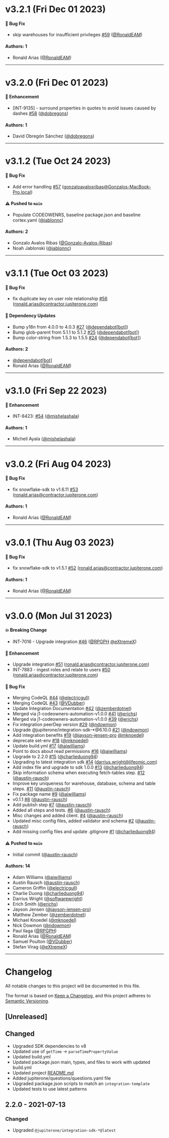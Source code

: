 # v3.2.1 (Fri Dec 01 2023)

#### 🐛 Bug Fix

- skip warehouses for insufficient privileges [#59](https://github.com/JupiterOne/graph-snowflake/pull/59) ([@RonaldEAM](https://github.com/RonaldEAM))

#### Authors: 1

- Ronald Arias ([@RonaldEAM](https://github.com/RonaldEAM))

---

# v3.2.0 (Fri Dec 01 2023)

#### 🚀 Enhancement

- [INT-9135] - surround properties in quotes to avoid issues caused by dashes [#58](https://github.com/JupiterOne/graph-snowflake/pull/58) ([@dobregons](https://github.com/dobregons))

#### Authors: 1

- David Obregón Sánchez ([@dobregons](https://github.com/dobregons))

---

# v3.1.2 (Tue Oct 24 2023)

#### 🐛 Bug Fix

- Add error handling [#57](https://github.com/JupiterOne/graph-snowflake/pull/57) (gonzaloavalosribas@Gonzalos-MacBook-Pro.local)

#### ⚠️ Pushed to `main`

- Populate CODEOWENRS, baseline package.json and baseline cortex.yaml ([@jablonnc](https://github.com/jablonnc))

#### Authors: 2

- Gonzalo Avalos Ribas ([@Gonzalo-Avalos-Ribas](https://github.com/Gonzalo-Avalos-Ribas))
- Noah Jablonski ([@jablonnc](https://github.com/jablonnc))

---

# v3.1.1 (Tue Oct 03 2023)

#### 🐛 Bug Fix

- fix duplicate key on user role relationship [#56](https://github.com/JupiterOne/graph-snowflake/pull/56) (ronald.arias@contractor.jupiterone.com)

#### 🔩 Dependency Updates

- Bump y18n from 4.0.0 to 4.0.3 [#27](https://github.com/JupiterOne/graph-snowflake/pull/27) ([@dependabot[bot]](https://github.com/dependabot[bot]))
- Bump glob-parent from 5.1.1 to 5.1.2 [#25](https://github.com/JupiterOne/graph-snowflake/pull/25) ([@dependabot[bot]](https://github.com/dependabot[bot]))
- Bump color-string from 1.5.3 to 1.5.5 [#24](https://github.com/JupiterOne/graph-snowflake/pull/24) ([@dependabot[bot]](https://github.com/dependabot[bot]))

#### Authors: 2

- [@dependabot[bot]](https://github.com/dependabot[bot])
- Ronald Arias ([@RonaldEAM](https://github.com/RonaldEAM))

---

# v3.1.0 (Fri Sep 22 2023)

#### 🚀 Enhancement

- INT-8423: [#54](https://github.com/JupiterOne/graph-snowflake/pull/54) ([@mishelashala](https://github.com/mishelashala))

#### Authors: 1

- Michell Ayala ([@mishelashala](https://github.com/mishelashala))

---

# v3.0.2 (Fri Aug 04 2023)

#### 🐛 Bug Fix

- fix snowflake-sdk to v1.6.11 [#53](https://github.com/JupiterOne/graph-snowflake/pull/53) (ronald.arias@contractor.jupiterone.com)

#### Authors: 1

- Ronald Arias ([@RonaldEAM](https://github.com/RonaldEAM))

---

# v3.0.1 (Thu Aug 03 2023)

#### 🐛 Bug Fix

- fix snowflake-sdk to v1.5.1 [#52](https://github.com/JupiterOne/graph-snowflake/pull/52) (ronald.arias@contractor.jupiterone.com)

#### Authors: 1

- Ronald Arias ([@RonaldEAM](https://github.com/RonaldEAM))

---

# v3.0.0 (Mon Jul 31 2023)

#### 💥 Breaking Change

- INT-7016 - Upgrade integration [#46](https://github.com/JupiterOne/graph-snowflake/pull/46) ([@RPGPH](https://github.com/RPGPH) [@eXtremeX](https://github.com/eXtremeX))

#### 🚀 Enhancement

- Upgrade integration [#51](https://github.com/JupiterOne/graph-snowflake/pull/51) (ronald.arias@contractor.jupiterone.com)
- INT-7883 - ingest roles and relate to users [#50](https://github.com/JupiterOne/graph-snowflake/pull/50) (ronald.arias@contractor.jupiterone.com)

#### 🐛 Bug Fix

- Merging CodeQL [#44](https://github.com/JupiterOne/graph-snowflake/pull/44) ([@electricgull](https://github.com/electricgull))
- Merging CodeQL [#43](https://github.com/JupiterOne/graph-snowflake/pull/43) ([@VDubber](https://github.com/VDubber))
- Update Integration Documentation [#42](https://github.com/JupiterOne/graph-snowflake/pull/42) ([@zemberdotnet](https://github.com/zemberdotnet))
- Merged via j1-codeowners-automation-v1.0.0 [#41](https://github.com/JupiterOne/graph-snowflake/pull/41) ([@erichs](https://github.com/erichs))
- Merged via j1-codeowners-automation-v1.0.0 [#39](https://github.com/JupiterOne/graph-snowflake/pull/39) ([@erichs](https://github.com/erichs))
- Fix integration peerDep version [#29](https://github.com/JupiterOne/graph-snowflake/pull/29) ([@ndowmon](https://github.com/ndowmon))
- Upgrade @jupiterone/integration-sdk-*@6.10.0 [#21](https://github.com/JupiterOne/graph-snowflake/pull/21) ([@ndowmon](https://github.com/ndowmon))
- Add integration benefits [#19](https://github.com/JupiterOne/graph-snowflake/pull/19) ([@jayson-jensen-pro](https://github.com/jayson-jensen-pro) [@mknoedel](https://github.com/mknoedel))
- deprecate set-env [#18](https://github.com/JupiterOne/graph-snowflake/pull/18) ([@mknoedel](https://github.com/mknoedel))
- Update build.yml [#17](https://github.com/JupiterOne/graph-snowflake/pull/17) ([@aiwilliams](https://github.com/aiwilliams))
- Point to docs about read permissions [#16](https://github.com/JupiterOne/graph-snowflake/pull/16) ([@aiwilliams](https://github.com/aiwilliams))
- Upgrade to 2.2.0 [#15](https://github.com/JupiterOne/graph-snowflake/pull/15) ([@charlieduong94](https://github.com/charlieduong94))
- Upgrading to latest integration sdk [#14](https://github.com/JupiterOne/graph-snowflake/pull/14) (darrius.wright@lifeomic.com)
- Add index file and upgrade to sdk 1.0.0 [#13](https://github.com/JupiterOne/graph-snowflake/pull/13) ([@charlieduong94](https://github.com/charlieduong94))
- Skip information schema when executing fetch-tables step. [#12](https://github.com/JupiterOne/graph-snowflake/pull/12) ([@austin-rausch](https://github.com/austin-rausch))
- Improve key uniqueness for warehouse, database, schema and table steps. [#11](https://github.com/JupiterOne/graph-snowflake/pull/11) ([@austin-rausch](https://github.com/austin-rausch))
- Fix package name [#9](https://github.com/JupiterOne/graph-snowflake/pull/9) ([@aiwilliams](https://github.com/aiwilliams))
- v0.1.1 [#8](https://github.com/JupiterOne/graph-snowflake/pull/8) ([@austin-rausch](https://github.com/austin-rausch))
- Add publish step [#7](https://github.com/JupiterOne/graph-snowflake/pull/7) ([@austin-rausch](https://github.com/austin-rausch))
- Added all steps and tests. [#6](https://github.com/JupiterOne/graph-snowflake/pull/6) ([@austin-rausch](https://github.com/austin-rausch))
- Misc changes and added client. [#4](https://github.com/JupiterOne/graph-snowflake/pull/4) ([@austin-rausch](https://github.com/austin-rausch))
- Updated misc config files, added validator and schema [#2](https://github.com/JupiterOne/graph-snowflake/pull/2) ([@austin-rausch](https://github.com/austin-rausch))
- Add missing config files and update .gitignore [#1](https://github.com/JupiterOne/graph-snowflake/pull/1) ([@charlieduong94](https://github.com/charlieduong94))

#### ⚠️ Pushed to `main`

- Initial commit ([@austin-rausch](https://github.com/austin-rausch))

#### Authors: 14

- Adam Williams ([@aiwilliams](https://github.com/aiwilliams))
- Austin Rausch ([@austin-rausch](https://github.com/austin-rausch))
- Cameron Griffin ([@electricgull](https://github.com/electricgull))
- Charlie Duong ([@charlieduong94](https://github.com/charlieduong94))
- Darrius Wright ([@softwarewright](https://github.com/softwarewright))
- Erich Smith ([@erichs](https://github.com/erichs))
- Jayson Jensen ([@jayson-jensen-pro](https://github.com/jayson-jensen-pro))
- Matthew Zember ([@zemberdotnet](https://github.com/zemberdotnet))
- Michael Knoedel ([@mknoedel](https://github.com/mknoedel))
- Nick Dowmon ([@ndowmon](https://github.com/ndowmon))
- Paul Ilaga ([@RPGPH](https://github.com/RPGPH))
- Ronald Arias ([@RonaldEAM](https://github.com/RonaldEAM))
- Samuel Poulton ([@VDubber](https://github.com/VDubber))
- Stefan Virag ([@eXtremeX](https://github.com/eXtremeX))

---

# Changelog

All notable changes to this project will be documented in this file.

The format is based on [Keep a Changelog](https://keepachangelog.com/en/1.0.0/),
and this project adheres to
[Semantic Versioning](https://semver.org/spec/v2.0.0.html).

## [Unreleased]

## Changed

- Upgraded SDK dependencies to v8
- Updated use of `getTime` → `parseTimePropertyValue`
- Updated build.yml
- Updated package.json main, types, and files to work with updated build.yml
- Updated project [README.md](http://README.md '‌')
- Added jupiterone/questions/questions.yaml file
- Upgraded package.json scripts to match an `integration-template`
- Updated tests to use latest patterns

## 2.2.0 - 2021-07-13

### Changed

- Upgraded `@jupiterone/integration-sdk-*@latest`

